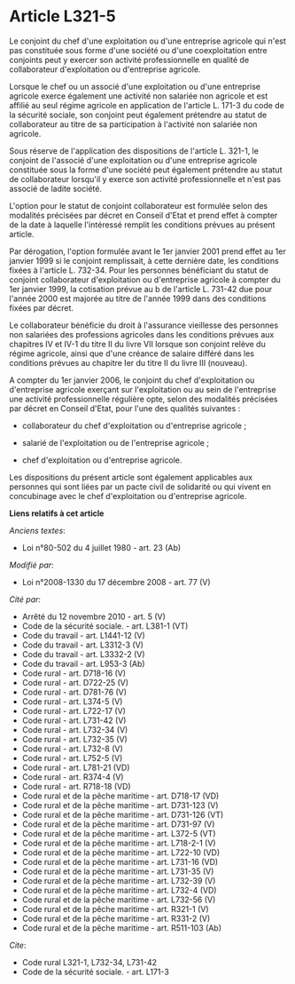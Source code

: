 # Article L321-5

Le conjoint du chef d'une exploitation ou d'une entreprise agricole qui n'est pas constituée sous forme d'une société ou
d'une coexploitation entre conjoints peut y exercer son activité professionnelle en qualité de collaborateur d'exploitation
ou d'entreprise agricole.

Lorsque le chef ou un associé d'une exploitation ou d'une entreprise agricole exerce également une activité non salariée non
agricole et est affilié au seul régime agricole en application de l'article L. 171-3 du code de la sécurité sociale, son
conjoint peut également prétendre au statut de collaborateur au titre de sa participation à l'activité non salariée non
agricole.

Sous réserve de l'application des dispositions de l'article L. 321-1, le conjoint de l'associé d'une exploitation ou d'une
entreprise agricole constituée sous la forme d'une société peut également prétendre au statut de collaborateur lorsqu'il y
exerce son activité professionnelle et n'est pas associé de ladite société.

L'option pour le statut de conjoint collaborateur est formulée selon des modalités précisées par décret en Conseil d'Etat et
prend effet à compter de la date à laquelle l'intéressé remplit les conditions prévues au présent article.

Par dérogation, l'option formulée avant le 1er janvier 2001 prend effet au 1er janvier 1999 si le conjoint remplissait, à
cette dernière date, les conditions fixées à l'article L. 732-34. Pour les personnes bénéficiant du statut de conjoint
collaborateur d'exploitation ou d'entreprise agricole à compter du 1er janvier 1999, la cotisation prévue au b de l'article
L. 731-42 due pour l'année 2000 est majorée au titre de l'année 1999 dans des conditions fixées par décret.

Le collaborateur bénéficie du droit à l'assurance vieillesse des personnes non salariées des professions agricoles dans les
conditions prévues aux chapitres IV et IV-1 du titre II du livre VII lorsque son conjoint relève du régime agricole, ainsi
que d'une créance de salaire différé dans les conditions prévues au chapitre Ier du titre II du livre III (nouveau).

A compter du 1er janvier 2006, le conjoint du chef d'exploitation ou d'entreprise agricole exerçant sur l'exploitation ou au
sein de l'entreprise une activité professionnelle régulière opte, selon des modalités précisées par décret en Conseil d'Etat,
pour l'une des qualités suivantes :

- collaborateur du chef d'exploitation ou d'entreprise agricole ;

- salarié de l'exploitation ou de l'entreprise agricole ;

- chef d'exploitation ou d'entreprise agricole.

Les dispositions du présent article sont également applicables aux personnes qui sont liées par un pacte civil de solidarité
ou qui vivent en concubinage avec le chef d'exploitation ou d'entreprise agricole.

**Liens relatifs à cet article**

_Anciens textes_:

  - Loi n°80-502 du 4 juillet 1980 - art. 23 (Ab)

_Modifié par_:

  - Loi n°2008-1330 du 17 décembre 2008 - art. 77 (V)

_Cité par_:

  - Arrêté du 12 novembre 2010 - art. 5 (V)
  - Code de la sécurité sociale. - art. L381-1 (VT)
  - Code du travail - art. L1441-12 (V)
  - Code du travail - art. L3312-3 (V)
  - Code du travail - art. L3332-2 (V)
  - Code du travail - art. L953-3 (Ab)
  - Code rural - art. D718-16 (V)
  - Code rural - art. D722-25 (V)
  - Code rural - art. D781-76 (V)
  - Code rural - art. L374-5 (V)
  - Code rural - art. L722-17 (V)
  - Code rural - art. L731-42 (V)
  - Code rural - art. L732-34 (V)
  - Code rural - art. L732-35 (V)
  - Code rural - art. L732-8 (V)
  - Code rural - art. L752-5 (V)
  - Code rural - art. L781-21 (VD)
  - Code rural - art. R374-4 (V)
  - Code rural - art. R718-18 (VD)
  - Code rural et de la pêche maritime - art. D718-17 (VD)
  - Code rural et de la pêche maritime - art. D731-123 (V)
  - Code rural et de la pêche maritime - art. D731-126 (VT)
  - Code rural et de la pêche maritime - art. D731-97 (V)
  - Code rural et de la pêche maritime - art. L372-5 (VT)
  - Code rural et de la pêche maritime - art. L718-2-1 (V)
  - Code rural et de la pêche maritime - art. L722-10 (VD)
  - Code rural et de la pêche maritime - art. L731-16 (VD)
  - Code rural et de la pêche maritime - art. L731-35 (V)
  - Code rural et de la pêche maritime - art. L732-39 (V)
  - Code rural et de la pêche maritime - art. L732-4 (VD)
  - Code rural et de la pêche maritime - art. L732-56 (V)
  - Code rural et de la pêche maritime - art. R321-1 (V)
  - Code rural et de la pêche maritime - art. R331-2 (V)
  - Code rural et de la pêche maritime - art. R511-103 (Ab)

_Cite_:

  - Code rural L321-1, L732-34, L731-42
  - Code de la sécurité sociale. - art. L171-3
